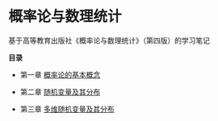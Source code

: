 # 概率论与数理统计

基于高等教育出版社《概率论与数理统计》（第四版）的学习笔记

**目录**

* 第一章 [概率论的基本概念](/chapters/C1.md)

* 第二章 [随机变量及其分布](/chapters/C2.md)

* 第三章 [多维随机变量及其分布](/chapters/C3.md)


